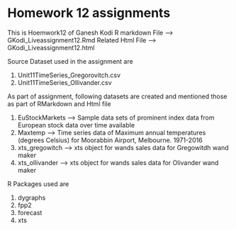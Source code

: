# Homework 12 assignments
This is Hoemwork12 of Ganesh Kodi 
R markdown File --> GKodi_Liveassignment12.Rmd
Related Html File --> GKodi_Liveassignment12.html

Source Dataset used in the assignment are
1. Unit11TimeSeries_Gregorovitch.csv
2. Unit11TimeSeries_Ollivander.csv

As part of assignment, following datasets are created and mentioned those as part of RMarkdown and Html file
1. EuStockMarkets --> Sample data sets of prominent index data from European stock data over time available
2. Maxtemp --> Time series data of Maximum annual temperatures (degrees Celsius) for Moorabbin Airport, Melbourne. 1971-2016
3. xts_gregowitch --> xts object for wands sales data for Gregowitdh wand maker
4. xts_ollivander --> xts object for wands sales data for Olivander wand maker

R Packages used are
1. dygraphs
2. fpp2
3. forecast
4. xts